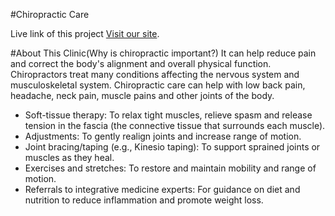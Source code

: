 #Chiropractic Care

Live link of this project [Visit our site](https://kamrul-s-chiropractic-care.web.app/).

#About This Clinic(Why is chiropractic important?)
It can help reduce pain and correct the body's alignment and overall physical function. Chiropractors treat many conditions affecting the nervous system and musculoskeletal system. Chiropractic care can help with low back pain, headache, neck pain, muscle pains and other joints of the body.

- Soft-tissue therapy: To relax tight muscles, relieve spasm and release tension in the fascia (the connective tissue that surrounds each muscle).
- Adjustments: To gently realign joints and increase range of motion.
- Joint bracing/taping (e.g., Kinesio taping): To support sprained joints or muscles as they heal.
- Exercises and stretches: To restore and maintain mobility and range of motion.
- Referrals to integrative medicine experts: For guidance on diet and nutrition to reduce inflammation and promote weight loss.
